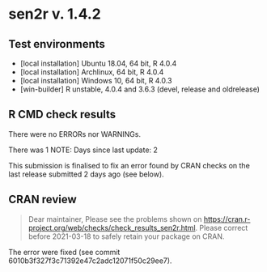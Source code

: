 # sen2r v. 1.4.2

## Test environments
* [local installation] Ubuntu 18.04, 64 bit, R 4.0.4
* [local installation] Archlinux, 64 bit, R 4.0.4
* [local installation] Windows 10, 64 bit, R 4.0.3
* [win-builder] R unstable, 4.0.4 and 3.6.3 (devel, release and oldrelease)

## R CMD check results
There were no ERRORs nor WARNINGs.

There was 1 NOTE:
Days since last update: 2

This submission is finalised to fix an error found by CRAN checks 
on the last release submitted 2 days ago (see below).

## CRAN review
> Dear maintainer,
Please see the problems shown on
<https://cran.r-project.org/web/checks/check_results_sen2r.html>.
Please correct before 2021-03-18 to safely retain your package on CRAN.

The error were fixed
(see commit 6010b3f327f3c71392e47c2adc12071f50c29ee7).
